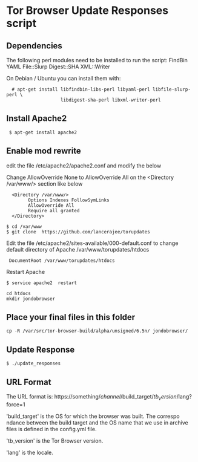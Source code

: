 Tor Browser Update Responses script
===================================

Dependencies
------------

The following perl modules need to be installed to run the script:
  FindBin YAML File::Slurp Digest::SHA XML::Writer

On Debian / Ubuntu you can install them with:

```
  # apt-get install libfindbin-libs-perl libyaml-perl libfile-slurp-perl \
                    libdigest-sha-perl libxml-writer-perl
```

Install Apache2
---------------
```
 $ apt-get install apache2
```

Enable mod rewrite
-----------------

edit the file /etc/apache2/apache2.conf and modify the below

  Change AllowOverride None to AllowOverride All on the <Directory /var/www/> section like below

```
  <Directory /var/www/>
        Options Indexes FollowSymLinks
        AllowOverride All
        Require all granted
  </Directory>
```

```
$ cd /var/www
$ git clone  https://github.com/lancerajee/torupdates
```

Edit the file /etc/apache2/sites-available/000-default.conf  to change default directory of Apache
/var/www/torupdates/htdocs

```
 DocumentRoot /var/www/torupdates/htdocs
```

Restart Apache
```
$ service apache2  restart
```
```
cd htdocs
mkdir jondobrowser
```

Place your final files in this folder
----------
```
cp -R /var/src/tor-browser-build/alpha/unsigned/6.5n/ jondobrowser/
```
Update Response
----------
```
$ ./update_responses
```

URL Format
----------

The URL format is:
  https://something/$channel/$build_target/$tb_version/$lang?force=1

'build_target' is the OS for which the browser was built. The correspo
ndance between the build target and the OS name that we use in archive
files is defined in the config.yml file.

'tb_version' is the Tor Browser version.

'lang' is the locale.

